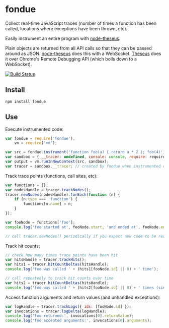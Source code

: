 fondue
======

Collect real-time JavaScript traces (number of times a function has been called, locations where exceptions have been thrown, etc).

Easily instrument an entire program with [node-theseus](https://github.com/adobe-research/node-theseus).

Plain objects are returned from all API calls so that they can be passed around as JSON. [node-theseus](https://github.com/adobe-research/node-theseus) does this with a WebSocket. [Theseus](https://github.com/adobe-research/theseus) does it over Chrome's Remote Debugging API (which boils down to a WebSocket).

[![Build Status](https://travis-ci.org/adobe-research/fondue.png)](https://travis-ci.org/adobe-research/fondue)

Install
-------

    npm install fondue

Use
---

Execute instrumented code:

````javascript
var fondue = require('fondue'),
    vm = require('vm');

var src = fondue.instrument('function foo(a) { return a * 2 }; foo(4)');
var sandbox = { __tracer: undefined, console: console, require: require };
var output = vm.runInNewContext(src, sandbox);
var tracer = sandbox.__tracer; // created by fondue when instrumented code is run
````

Track trace points (functions, call sites, etc):

````javascript
var functions = {};
var nodesHandle = tracer.trackNodes();
tracer.newNodes(nodesHandle).forEach(function (n) {
	if (n.type === 'function') {
		functions[n.name] = n;
	}
});

var fooNode = functions['foo'];
console.log('foo started at', fooNode.start, 'and ended at', fooNode.end);

// call tracer.newNodes() periodically if you expect new code to be required over time
````

Track hit counts:

````javascript
// check how many times trace points have been hit
var hitsHandle = tracer.trackHits();
var hits1 = tracer.hitCountDeltas(hitsHandle);
console.log('foo was called ' + (hits1[fooNode.id] || 0) + ' time');

// call repeatedly to track hit counts over time
var hits2 = tracer.hitCountDeltas(hitsHandle);
console.log('foo was called ' + (hits2[fooNode.id] || 0) + ' times (since last check)');
````

Access function arguments and return values (and unhandled exceptions):

````javascript
var logHandle = tracer.trackLogs({ ids: [fooNode.id] });
var invocations = tracer.logDelta(logHandle);
console.log('foo returned:', invocations[0].returnValue);
console.log('foo accepted arguments:', invocations[0].arguments);
````
